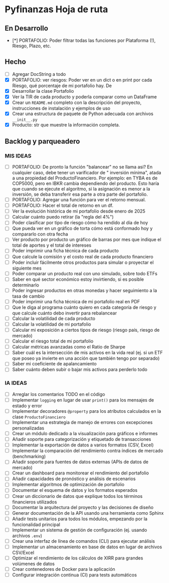 # Pyfinanzas Hoja de ruta

## En Desarrollo

- [*] PORTAFOLIO: Poder filtrar todas las funciones por Plataforma (!), Riesgo, Plazo, etc.

## Hecho

- [ ] Agregar DocString a todo
- [x] PORTAFOLIO: ver riesgos: Poder ver en un dict o en print por cada Riesgo, qué porcentaje de mi portafolio hay. De
- [x] Desarrollar la clase Portafolio
- [x] Ver la TIR de cada producto y poderla comparar como un DataFrame
- [x] Crear un `README.md` completo con la descripción del proyecto, instrucciones de instalación y ejemplos de uso
- [x] Crear una estructura de paquete de Python adecuada con archivos `__init__.py`
- [x] Producto: str que muestre la información completa.

## Backlog y parqueadero

### MIS IDEAS

- [ ] PORTAFOLIO: De pronto la función "balancear" no se llama asi? En cualquier caso, debe tener un varificador de "
  inversión mínima", atada a una propiedad del ProductoFinanciero. Por ejemplo: en TYBA es de COP5000, pero en IBKR
  cambia dependiendo del producto. Esto haría que cuando se ejecute el algoritmo, si la asignación es menor a la
  inversión, se deba transferir esa parte a otra parte del portafolio.
- [ ] PORTAFOLIO: Agregar una función para ver el retorno mensual.
- [ ] PORTAFOLIO: Hacer el total de retorno en un df.
- [ ] Ver la evolución histórica de mi portafolio desde enero de 2025
- [ ] Calcular cuánto puedo retirar (la "regla del 4%")
- [ ] Poder clasificar por tipo de riesgo cómo ha rendido al día de hoy
- [ ] Que pueda ver en un gráfico de torta cómo está conformado hoy y compararlo con otra fecha
- [ ] Ver producto por producto un gráfico de barras por mes que indique el total de aportes y el total de intereses
- [ ] Poder imprimir una ficha técnica de cada producto
- [ ] Que calcule la comisión y el costo real de cada producto financiero
- [ ] Poder incluir fácilmente otros productos para simular o proyectar el siguiente mes
- [ ] Poder comparar un producto real con uno simulado, sobre todo ETFs
- [ ] Saber en qué sector económico estoy invirtiendo, si es posible determinarlo
- [ ] Poder ingresar productos en otras monedas y hacer seguimiento a la tasa de cambio
- [ ] Poder imprimir una ficha técnica de mi portafolio real en PDF
- [ ] Que le diga al programa cuánto quiero en cada categoría de riesgo y que calcule cuánto debo invertir para
  rebalancear
- [ ] Calcular la volatilidad de cada producto
- [ ] Calcular la volatilidad de mi portafolio
- [ ] Calcular mi exposición a ciertos tipos de riesgo (riesgo país, riesgo de mercado)
- [ ] Calcular el riesgo total de mi portafolio
- [ ] Calcular métricas avanzadas como el Ratio de Sharpe
- [ ] Saber cuál es la intersección de mis activos en la vida real (ej. si un ETF que poseo ya invierte en una acción
  que también tengo por separado)
- [ ] Saber mi coeficiente de apalancamiento
- [ ] Saber cuánto deben subir o bajar mis activos para perderlo todo

### IA IDEAS

- [ ] Arreglar los comentarios TODO en el código
- [ ] Implementar `logging` en lugar de usar `print()` para los mensajes de estado y error
- [ ] Implementar decoradores `@property` para los atributos calculados en la clase `ProductoFinanciero`
- [ ] Implementar una estrategia de manejo de errores con excepciones personalizadas
- [ ] Crear un módulo dedicado a la visualización para gráficos e informes
- [ ] Añadir soporte para categorización y etiquetado de transacciones
- [ ] Implementar la exportación de datos a varios formatos (CSV, Excel)
- [ ] Implementar la comparación del rendimiento contra índices de mercado (benchmarking)
- [ ] Añadir soporte para fuentes de datos externas (APIs de datos de mercado)
- [ ] Crear un dashboard para monitorear el rendimiento del portafolio
- [ ] Añadir capacidades de pronóstico y análisis de escenarios
- [ ] Implementar algoritmos de optimización de portafolio
- [ ] Documentar el esquema de datos y los formatos esperados
- [ ] Crear un diccionario de datos que explique todos los términos financieros utilizados
- [ ] Documentar la arquitectura del proyecto y las decisiones de diseño
- [ ] Generar documentación de la API usando una herramienta como Sphinx
- [ ] Añadir tests unitarios para todos los módulos, empezando por la funcionalidad principal
- [ ] Implementar un sistema de gestión de configuración (ej. usando archivos `.env`)
- [ ] Crear una interfaz de línea de comandos (CLI) para ejecutar análisis
- [ ] Implementar un almacenamiento en base de datos en lugar de archivos CSV/Excel
- [ ] Optimizar el rendimiento de los cálculos de XIRR para grandes volúmenes de datos
- [ ] Crear contenedores de Docker para la aplicación
- [ ] Configurar integración continua (CI) para tests automáticos
